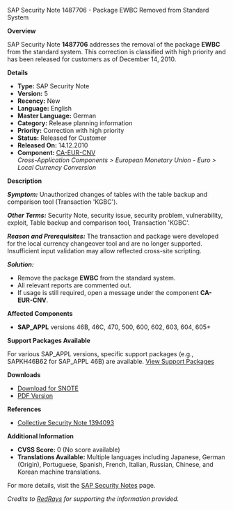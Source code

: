 SAP Security Note 1487706 - Package EWBC Removed from Standard System

**Overview**
  
SAP Security Note **1487706** addresses the removal of the package **EWBC** from the standard system. This correction is classified with high priority and has been released for customers as of December 14, 2010.

**Details**

- **Type:** SAP Security Note
- **Version:** 5
- **Recency:** New
- **Language:** English
- **Master Language:** German
- **Category:** Release planning information
- **Priority:** Correction with high priority
- **Status:** Released for Customer
- **Released On:** 14.12.2010
- **Component:** [CA-EUR-CNV](https://me.sap.com/mynotes?tab=Search&sortBy=Relevance&filters=themk%25253Aeq~'CA-EUR-CNV*'%25252BreleaseStatus%25253Aeq~'CustomerRelease'%25252BsecurityPatchDay%25253Aeq~'NotRestricted'%25252BfuzzyThreshold%25253Aeq~'0.9'&flag=mynotes)  
  *Cross-Application Components > European Monetary Union - Euro > Local Currency Conversion*

**Description**

***Symptom:***
Unauthorized changes of tables with the table backup and comparison tool (Transaction 'KGBC').

***Other Terms:***
Security Note, security issue, security problem, vulnerability, exploit, Table backup and comparison tool, Transaction 'KGBC'.

***Reason and Prerequisites:***
The transaction and package were developed for the local currency changeover tool and are no longer supported. Insufficient input validation may allow reflected cross-site scripting.

***Solution:***
- Remove the package **EWBC** from the standard system.
- All relevant reports are commented out.
- If usage is still required, open a message under the component **CA-EUR-CNV**.

**Affected Components**

- **SAP_APPL** versions 46B, 46C, 470, 500, 600, 602, 603, 604, 605+

**Support Packages Available**

For various SAP_APPL versions, specific support packages (e.g., SAPKH46B62 for SAP_APPL 46B) are available. [View Support Packages](https://me.sap.com/supportpackage/SAPKH46B62)

**Downloads**

- [Download for SNOTE](https://notesdownloads.sap.com/note/0040000008803972017)
- [PDF Version](https://userapps.support.sap.com/sap/support/sfm/notes/print/0001487706?language=en-US&token=4DFB9CD5CACB8B9A8617ED3748472501)

**References**

- [Collective Security Note 1394093](https://me.sap.com/notes/1394093)

**Additional Information**

- **CVSS Score:** 0 (No score available)
- **Translations Available:** Multiple languages including Japanese, German (Origin), Portuguese, Spanish, French, Italian, Russian, Chinese, and Korean machine translations.

For more details, visit the [SAP Security Notes](https://me.sap.com/notes/0001487706) page.

*Credits to [RedRays](https://redrays.io) for supporting the information provided.*